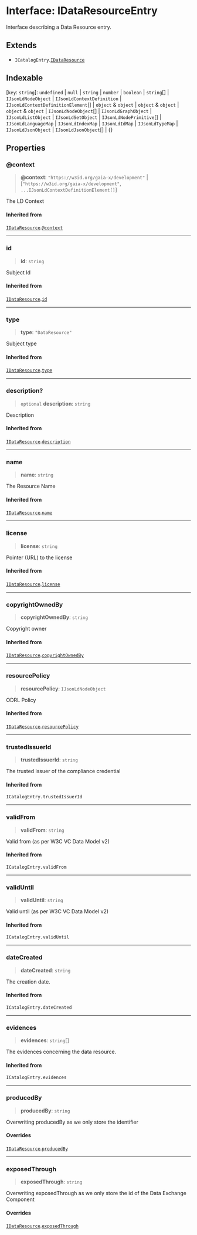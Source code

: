 # Interface: IDataResourceEntry

Interface describing a Data Resource entry.

## Extends

- `ICatalogEntry`.[`IDataResource`](IDataResource.md)

## Indexable

\[`key`: `string`\]: `undefined` \| `null` \| `string` \| `number` \| `boolean` \| `string`[] \| `IJsonLdNodeObject` \| `IJsonLdContextDefinition` \| `IJsonLdContextDefinitionElement`[] \| `object` & `object` \| `object` & `object` \| `object` & `object` \| `IJsonLdNodeObject`[] \| `IJsonLdGraphObject` \| `IJsonLdListObject` \| `IJsonLdSetObject` \| `IJsonLdNodePrimitive`[] \| `IJsonLdLanguageMap` \| `IJsonLdIndexMap` \| `IJsonLdIdMap` \| `IJsonLdTypeMap` \| `IJsonLdJsonObject` \| `IJsonLdJsonObject`[] \| \{\}

## Properties

### @context

> **@context**: `"https://w3id.org/gaia-x/development"` \| \[`"https://w3id.org/gaia-x/development"`, `...IJsonLdContextDefinitionElement[]`\]

The LD Context

#### Inherited from

[`IDataResource`](IDataResource.md).[`@context`](IDataResource.md#@context)

***

### id

> **id**: `string`

Subject Id

#### Inherited from

[`IDataResource`](IDataResource.md).[`id`](IDataResource.md#id)

***

### type

> **type**: `"DataResource"`

Subject type

#### Inherited from

[`IDataResource`](IDataResource.md).[`type`](IDataResource.md#type)

***

### description?

> `optional` **description**: `string`

Description

#### Inherited from

[`IDataResource`](IDataResource.md).[`description`](IDataResource.md#description)

***

### name

> **name**: `string`

The Resource Name

#### Inherited from

[`IDataResource`](IDataResource.md).[`name`](IDataResource.md#name)

***

### license

> **license**: `string`

Pointer (URL) to the license

#### Inherited from

[`IDataResource`](IDataResource.md).[`license`](IDataResource.md#license)

***

### copyrightOwnedBy

> **copyrightOwnedBy**: `string`

Copyright owner

#### Inherited from

[`IDataResource`](IDataResource.md).[`copyrightOwnedBy`](IDataResource.md#copyrightownedby)

***

### resourcePolicy

> **resourcePolicy**: `IJsonLdNodeObject`

ODRL Policy

#### Inherited from

[`IDataResource`](IDataResource.md).[`resourcePolicy`](IDataResource.md#resourcepolicy)

***

### trustedIssuerId

> **trustedIssuerId**: `string`

The trusted issuer of the compliance credential

#### Inherited from

`ICatalogEntry.trustedIssuerId`

***

### validFrom

> **validFrom**: `string`

Valid from (as per W3C VC Data Model v2)

#### Inherited from

`ICatalogEntry.validFrom`

***

### validUntil

> **validUntil**: `string`

Valid until (as per W3C VC Data Model v2)

#### Inherited from

`ICatalogEntry.validUntil`

***

### dateCreated

> **dateCreated**: `string`

The creation date.

#### Inherited from

`ICatalogEntry.dateCreated`

***

### evidences

> **evidences**: `string`[]

The evidences concerning the data resource.

#### Inherited from

`ICatalogEntry.evidences`

***

### producedBy

> **producedBy**: `string`

Overwriting producedBy as we only store the identifier

#### Overrides

[`IDataResource`](IDataResource.md).[`producedBy`](IDataResource.md#producedby)

***

### exposedThrough

> **exposedThrough**: `string`

Overwriting exposedThrough as we only store the id of the Data Exchange Component

#### Overrides

[`IDataResource`](IDataResource.md).[`exposedThrough`](IDataResource.md#exposedthrough)
